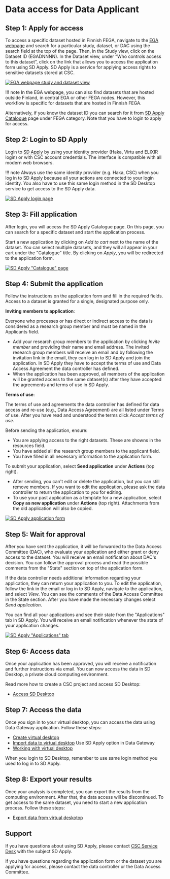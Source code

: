 # Data access for Data Applicant

## Step 1: Apply for access

To access a specific dataset hosted in Finnish FEGA, navigate to the [EGA webpage](https://ega-archive.org/studies) and search for a particular study, dataset, or DAC using the search field at the top of the page. Then, in the Study view, click on the Dataset ID (EGADNNNN). In the Dataset view, under “Who controls access to this dataset”, click on the link that allows you to access the application form using SD Apply. SD Apply is a service for applying access rights to sensitive datasets stored at CSC. 

[![EGA webpage study and dataset view](images/fega/fega_search.png)](images/fega/fega_search.png)

!!! note
    In the EGA webpage, you can also find datasets that are hosted outside Finland, in central EGA or other FEGA nodes. However, this workflow is specific for datasets that are hosted in Finnish FEGA. 

Alternatively, if you know the dataset ID you can search for it from [SD Apply Catalogue](https://sd-apply.csc.fi/catalogue) page under FEGA category. Note that you have to login to apply for access.

## Step 2: Login to SD Apply

Login to [SD Apply](https://sd-apply.csc.fi) by using your identity provider (Haka, Virtu and ELIXIR login) or with CSC account credentials. The interface is compatible with all modern web browsers.

!!! note
    Always use the same identity provider (e.g. Haka, CSC) when you log in to SD Apply because all your actions are connected to your login identity. You also have to use this same login method in the SD Desktop service to get access to the SD Apply data.

[![SD Apply login page](images/apply/apply_login.png)](images/apply/apply_login.png)


## Step 3: Fill application

After login, you will access the SD Apply Catalogue page. On this page, you can search for a specific dataset and start the application process. 

Start a new application by clicking on *Add to cart* next to the name of the dataset. You can select multiple datasets, and they will all appear in your cart under the "Catalogue" title. By clicking on *Apply*, you will be redirected to the application form.

[![SD Apply "Catalogue" page](images/apply/apply_catalogue.png)](images/apply/apply_catalogue.png)

## Step 4: Submit the application

Follow the instructions on the application form and fill in the required fields. Access to a dataset is granted for a single, designated purpose only. 

**Inviting members to application**:

Everyone who processes or has direct or indirect access to the data is considered as a research group member and must be named in the Applicants field. 

- Add your research group members to the application by clicking *Invite member* and providing their name and email address. The invited research group members will receive an email and by following the invitation link in the email, they can log in to SD Apply and join the application. In SD Apply they have to accept the terms of use and Data Access Agreement the data controller has defined. 
- When the application has been approved, all members of the application will be granted access to the same dataset(s) after they have accepted the agreements and terms of use in SD Apply.

**Terms of use**: 

The terms of use and agreements the data controller has defined for data access and re-use (e.g., Data Access Agreement) are all listed under Terms of use. After you have read and understood the terms click *Accept terms of use*.

Before sending the application, ensure:

- You are applying access to the right datasets. These are showns in the resources field.
- You have added all the research group members to the applicant field.
- You have filled in all necessary information to the application form. 

To submit your application, select **Send application** under **Actions** (top right). 

 - After sending, you can't edit or delete the application, but you can still remove members. If you want to edit the application, please ask the data controller to return the application to you for editing. 
 - To use your past application as a template for a new application, select **Copy as new application** under **Actions** (top right). Attachments from the old application will also be copied.

[![SD Apply application form](images/apply/apply_application.png)](images/apply/apply_application.png)

## Step 5: Wait for approval

After you have sent the application, it will be forwarded to the Data Access Committee (DAC), who evaluate your application and either grant or deny access to the dataset. You will receive an email notification about DAC's decision. You can follow the approval process and read the possible comments from the "State" section on top of the application form. 

If the data controller needs additional information regarding your application, they can return your application to you. To edit the application, follow the link in the email or log in to SD Apply, navigate to the application, and select *View*. You can see the comments of the Data Access Committee in the State section. After you have made the necessary changes select *Send application*.

You can find all your applications and see their state from the "Applications" tab in SD Apply. You will receive an email notification whenever the state of your application changes.

[![SD Apply "Applications" tab](images/apply/apply_state.png)](images/apply/apply_state.png)

## Step 6: Access data

Once your application has been approved, you will receive a notification and further instructions via email. You can now access the data in SD Desktop, a private cloud computing environment. 

Read more how to create a CSC project and access SD Desktop:

* [Access SD Desktop](./sd-access.md)

## Step 7: Access the data

Once you sign in to your virtual desktop, you can access the data using Data Gateway application. Follow these steps:

* [Create virtual desktop](./sd-desktop-create.md)
* [Import data to virtual desktop](./sd-desktop-access.md) Use SD Apply option in Data Gateway
* [Working with virtual desktop](./sd-desktop-working.md)

When you login to SD Desktop, remember to use same login method you used to log in to SD Apply. 

## Step 8: Export your results

Once your analysis is completed, you can export the results from the computing environment. After that, the data access will be discontinued. To get access to the same dataset, you need to start a new application process. Follow these steps:

* [Export data from virtual deskotop](./sd-access.md)

## Support

If you have questions about using SD Apply, please contact [CSC Service Desk](https://docs.csc.fi/support/contact/) with the subject SD Apply.

If you have questions regarding the application form or the dataset you are applying for access, please contact the data controller or the Data Access Committee.
